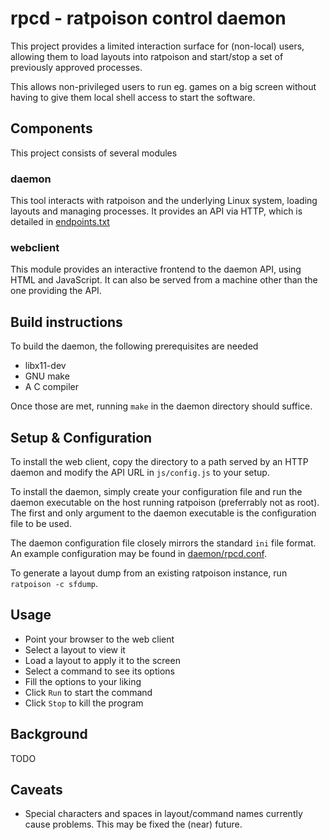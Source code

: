# rpcd - ratpoison control daemon

This project provides a limited interaction surface for (non-local) users,
allowing them to load layouts into ratpoison and start/stop a set of previously
approved processes.

This allows non-privileged users to run eg. games on a big screen without having
to give them local shell access to start the software.

## Components

This project consists of several modules

### daemon

This tool interacts with ratpoison and the underlying Linux system, loading layouts
and managing processes. It provides an API via HTTP, which is detailed in [endpoints.txt](endpoints.txt)

### webclient

This module provides an interactive frontend to the daemon API, using HTML and JavaScript.
It can also be served from a machine other than the one providing the API.

## Build instructions

To build the daemon, the following prerequisites are needed

* libx11-dev
* GNU make
* A C compiler

Once those are met, running `make` in the daemon directory should suffice.

## Setup & Configuration

To install the web client, copy the directory to a path served by an HTTP daemon and modify
the API URL in `js/config.js` to your setup.

To install the daemon, simply create your configuration file and run the daemon executable
on the host running ratpoison (preferrably not as root). The first and only argument to the
daemon executable is the configuration file to be used.

The daemon configuration file closely mirrors the standard `ini` file format. An example
configuration may be found in [daemon/rpcd.conf](daemon/rpcd.conf).

To generate a layout dump from an existing ratpoison instance, run `ratpoison -c sfdump`.

## Usage

* Point your browser to the web client
* Select a layout to view it
* Load a layout to apply it to the screen
* Select a command to see its options
* Fill the options to your liking
* Click `Run` to start the command
* Click `Stop` to kill the program

## Background

TODO

## Caveats

* Special characters and spaces in layout/command names currently cause problems. This may be fixed
the (near) future.
